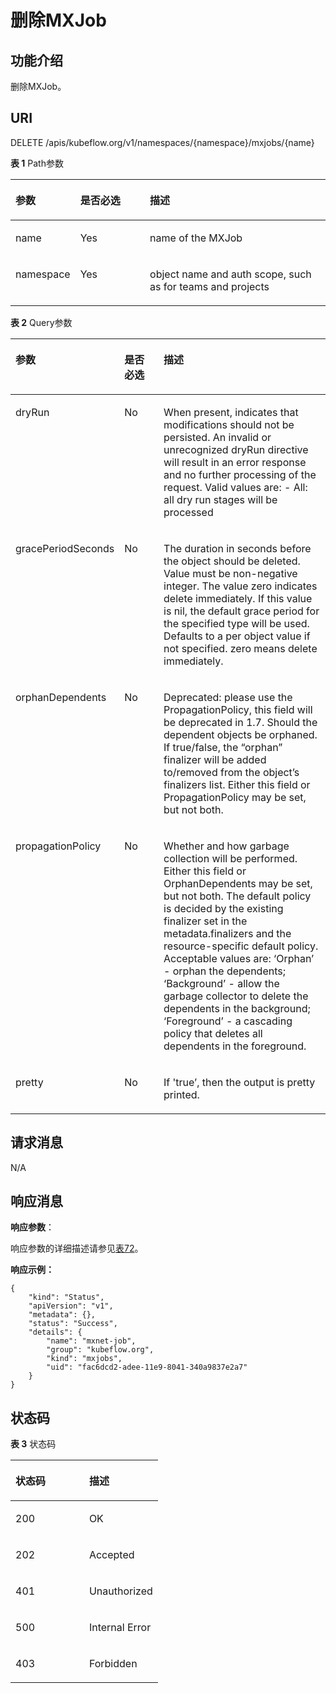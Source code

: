 # 删除MXJob<a name="cci_02_3155"></a>

## 功能介绍<a name="zh-cn_topic_0083864910_section15904123713483"></a>

删除MXJob。

## URI<a name="zh-cn_topic_0083864910_section764545414815"></a>

DELETE /apis/kubeflow.org/v1/namespaces/\{namespace\}/mxjobs/\{name\}

**表 1**  Path参数

<a name="zh-cn_topic_0083864910_table167042013408"></a>
<table><thead align="left"><tr id="zh-cn_topic_0083864910_row2067022020405"><th class="cellrowborder" valign="top" width="17.82178217821782%" id="mcps1.2.4.1.1"><p id="zh-cn_topic_0083864910_p65652297517"><a name="zh-cn_topic_0083864910_p65652297517"></a><a name="zh-cn_topic_0083864910_p65652297517"></a>参数</p>
</th>
<th class="cellrowborder" valign="top" width="22.772277227722775%" id="mcps1.2.4.1.2"><p id="zh-cn_topic_0083864910_p165661629135114"><a name="zh-cn_topic_0083864910_p165661629135114"></a><a name="zh-cn_topic_0083864910_p165661629135114"></a>是否必选</p>
</th>
<th class="cellrowborder" valign="top" width="59.4059405940594%" id="mcps1.2.4.1.3"><p id="zh-cn_topic_0083864910_p14567629115114"><a name="zh-cn_topic_0083864910_p14567629115114"></a><a name="zh-cn_topic_0083864910_p14567629115114"></a>描述</p>
</th>
</tr>
</thead>
<tbody><tr id="zh-cn_topic_0083864910_row1670122004014"><td class="cellrowborder" valign="top" width="17.82178217821782%" headers="mcps1.2.4.1.1 "><p id="p54235140273"><a name="p54235140273"></a><a name="p54235140273"></a>name</p>
</td>
<td class="cellrowborder" valign="top" width="22.772277227722775%" headers="mcps1.2.4.1.2 "><p id="p204291838165515"><a name="p204291838165515"></a><a name="p204291838165515"></a>Yes</p>
</td>
<td class="cellrowborder" valign="top" width="59.4059405940594%" headers="mcps1.2.4.1.3 "><p id="p34231146275"><a name="p34231146275"></a><a name="p34231146275"></a>name of the MXJob</p>
</td>
</tr>
<tr id="zh-cn_topic_0083864910_row136701220114011"><td class="cellrowborder" valign="top" width="17.82178217821782%" headers="mcps1.2.4.1.1 "><p id="p1342415144273"><a name="p1342415144273"></a><a name="p1342415144273"></a>namespace</p>
</td>
<td class="cellrowborder" valign="top" width="22.772277227722775%" headers="mcps1.2.4.1.2 "><p id="p64321638135514"><a name="p64321638135514"></a><a name="p64321638135514"></a>Yes</p>
</td>
<td class="cellrowborder" valign="top" width="59.4059405940594%" headers="mcps1.2.4.1.3 "><p id="p164241014112713"><a name="p164241014112713"></a><a name="p164241014112713"></a>object name and auth scope, such as for teams and projects</p>
</td>
</tr>
</tbody>
</table>

**表 2**  Query参数

<a name="table20890193762714"></a>
<table><thead align="left"><tr id="row198912378271"><th class="cellrowborder" valign="top" width="21.542154215421544%" id="mcps1.2.4.1.1"><p id="p591823113285"><a name="p591823113285"></a><a name="p591823113285"></a>参数</p>
</th>
<th class="cellrowborder" valign="top" width="15.02150215021502%" id="mcps1.2.4.1.2"><p id="p2091893102818"><a name="p2091893102818"></a><a name="p2091893102818"></a>是否必选</p>
</th>
<th class="cellrowborder" valign="top" width="63.43634363436343%" id="mcps1.2.4.1.3"><p id="p189181631142812"><a name="p189181631142812"></a><a name="p189181631142812"></a>描述</p>
</th>
</tr>
</thead>
<tbody><tr id="row158911379278"><td class="cellrowborder" valign="top" width="21.542154215421544%" headers="mcps1.2.4.1.1 "><p id="p1886014491287"><a name="p1886014491287"></a><a name="p1886014491287"></a>dryRun</p>
</td>
<td class="cellrowborder" valign="top" width="15.02150215021502%" headers="mcps1.2.4.1.2 "><p id="p1761745614524"><a name="p1761745614524"></a><a name="p1761745614524"></a>No</p>
</td>
<td class="cellrowborder" valign="top" width="63.43634363436343%" headers="mcps1.2.4.1.3 "><p id="p98605492284"><a name="p98605492284"></a><a name="p98605492284"></a>When present, indicates that modifications should not be persisted. An invalid or unrecognized dryRun directive will result in an error response and no further processing of the request. Valid values are: - All: all dry run stages will be processed</p>
</td>
</tr>
<tr id="row1891737172714"><td class="cellrowborder" valign="top" width="21.542154215421544%" headers="mcps1.2.4.1.1 "><p id="p88601949102813"><a name="p88601949102813"></a><a name="p88601949102813"></a>gracePeriodSeconds</p>
</td>
<td class="cellrowborder" valign="top" width="15.02150215021502%" headers="mcps1.2.4.1.2 "><p id="p196201056165210"><a name="p196201056165210"></a><a name="p196201056165210"></a>No</p>
</td>
<td class="cellrowborder" valign="top" width="63.43634363436343%" headers="mcps1.2.4.1.3 "><p id="p1860184915286"><a name="p1860184915286"></a><a name="p1860184915286"></a>The duration in seconds before the object should be deleted. Value must be non-negative integer. The value zero indicates delete immediately. If this value is nil, the default grace period for the specified type will be used. Defaults to a per object value if not specified. zero means delete immediately.</p>
</td>
</tr>
<tr id="row28911377279"><td class="cellrowborder" valign="top" width="21.542154215421544%" headers="mcps1.2.4.1.1 "><p id="p68601349132816"><a name="p68601349132816"></a><a name="p68601349132816"></a>orphanDependents</p>
</td>
<td class="cellrowborder" valign="top" width="15.02150215021502%" headers="mcps1.2.4.1.2 "><p id="p956495811520"><a name="p956495811520"></a><a name="p956495811520"></a>No</p>
</td>
<td class="cellrowborder" valign="top" width="63.43634363436343%" headers="mcps1.2.4.1.3 "><p id="p486014497280"><a name="p486014497280"></a><a name="p486014497280"></a>Deprecated: please use the PropagationPolicy, this field will be deprecated in 1.7. Should the dependent objects be orphaned. If true/false, the “orphan” finalizer will be added to/removed from the object’s finalizers list. Either this field or PropagationPolicy may be set, but not both.</p>
</td>
</tr>
<tr id="row1389163762710"><td class="cellrowborder" valign="top" width="21.542154215421544%" headers="mcps1.2.4.1.1 "><p id="p12860249112810"><a name="p12860249112810"></a><a name="p12860249112810"></a>propagationPolicy</p>
</td>
<td class="cellrowborder" valign="top" width="15.02150215021502%" headers="mcps1.2.4.1.2 "><p id="p25691358165216"><a name="p25691358165216"></a><a name="p25691358165216"></a>No</p>
</td>
<td class="cellrowborder" valign="top" width="63.43634363436343%" headers="mcps1.2.4.1.3 "><p id="p1386084922816"><a name="p1386084922816"></a><a name="p1386084922816"></a>Whether and how garbage collection will be performed. Either this field or OrphanDependents may be set, but not both. The default policy is decided by the existing finalizer set in the metadata.finalizers and the resource-specific default policy. Acceptable values are: ‘Orphan’ - orphan the dependents; ‘Background’ - allow the garbage collector to delete the dependents in the background; ‘Foreground’ - a cascading policy that deletes all dependents in the foreground.</p>
</td>
</tr>
<tr id="row1189163717273"><td class="cellrowborder" valign="top" width="21.542154215421544%" headers="mcps1.2.4.1.1 "><p id="p1586015497285"><a name="p1586015497285"></a><a name="p1586015497285"></a>pretty</p>
</td>
<td class="cellrowborder" valign="top" width="15.02150215021502%" headers="mcps1.2.4.1.2 "><p id="p657395885213"><a name="p657395885213"></a><a name="p657395885213"></a>No</p>
</td>
<td class="cellrowborder" valign="top" width="63.43634363436343%" headers="mcps1.2.4.1.3 "><p id="p386016496281"><a name="p386016496281"></a><a name="p386016496281"></a>If 'true’, then the output is pretty printed.</p>
</td>
</tr>
</tbody>
</table>

## 请求消息<a name="zh-cn_topic_0083864910_section24905416619"></a>

N/A

## 响应消息<a name="zh-cn_topic_0083864910_section1575712476123"></a>

**响应参数**：

响应参数的详细描述请参见[表72](数据结构.md#table37251757105918)。

**响应示例：**

```
{
    "kind": "Status",
    "apiVersion": "v1",
    "metadata": {},
    "status": "Success",
    "details": {
        "name": "mxnet-job",
        "group": "kubeflow.org",
        "kind": "mxjobs",
        "uid": "fac6dcd2-adee-11e9-8041-340a9837e2a7"
    }
}
```

## 状态码<a name="zh-cn_topic_0083864910_section16509142112516"></a>

**表 3**  状态码

<a name="zh-cn_topic_0083864910_table6957182913514"></a>
<table><thead align="left"><tr id="zh-cn_topic_0083864910_row12961162965119"><th class="cellrowborder" valign="top" width="50%" id="mcps1.2.3.1.1"><p id="zh-cn_topic_0083864910_p189627299518"><a name="zh-cn_topic_0083864910_p189627299518"></a><a name="zh-cn_topic_0083864910_p189627299518"></a>状态码</p>
</th>
<th class="cellrowborder" valign="top" width="50%" id="mcps1.2.3.1.2"><p id="zh-cn_topic_0083864910_p1596342917515"><a name="zh-cn_topic_0083864910_p1596342917515"></a><a name="zh-cn_topic_0083864910_p1596342917515"></a>描述</p>
</th>
</tr>
</thead>
<tbody><tr id="zh-cn_topic_0083864910_row15964122975119"><td class="cellrowborder" valign="top" width="50%" headers="mcps1.2.3.1.1 "><p id="p586645143113"><a name="p586645143113"></a><a name="p586645143113"></a>200</p>
</td>
<td class="cellrowborder" valign="top" width="50%" headers="mcps1.2.3.1.2 "><p id="p6866205113316"><a name="p6866205113316"></a><a name="p6866205113316"></a>OK</p>
</td>
</tr>
<tr id="row0499135010312"><td class="cellrowborder" valign="top" width="50%" headers="mcps1.2.3.1.1 "><p id="p286625193115"><a name="p286625193115"></a><a name="p286625193115"></a>202</p>
</td>
<td class="cellrowborder" valign="top" width="50%" headers="mcps1.2.3.1.2 "><p id="p9866651153110"><a name="p9866651153110"></a><a name="p9866651153110"></a>Accepted</p>
</td>
</tr>
<tr id="row3472154410294"><td class="cellrowborder" valign="top" width="50%" headers="mcps1.2.3.1.1 "><p id="p1866165116317"><a name="p1866165116317"></a><a name="p1866165116317"></a>401</p>
</td>
<td class="cellrowborder" valign="top" width="50%" headers="mcps1.2.3.1.2 "><p id="p1286612515312"><a name="p1286612515312"></a><a name="p1286612515312"></a>Unauthorized</p>
</td>
</tr>
<tr id="row645473822914"><td class="cellrowborder" valign="top" width="50%" headers="mcps1.2.3.1.1 "><p id="p1786615110316"><a name="p1786615110316"></a><a name="p1786615110316"></a>500</p>
</td>
<td class="cellrowborder" valign="top" width="50%" headers="mcps1.2.3.1.2 "><p id="p13866175114316"><a name="p13866175114316"></a><a name="p13866175114316"></a>Internal Error</p>
</td>
</tr>
<tr id="row1137716489314"><td class="cellrowborder" valign="top" width="50%" headers="mcps1.2.3.1.1 "><p id="p486612511315"><a name="p486612511315"></a><a name="p486612511315"></a>403</p>
</td>
<td class="cellrowborder" valign="top" width="50%" headers="mcps1.2.3.1.2 "><p id="p16866451163110"><a name="p16866451163110"></a><a name="p16866451163110"></a>Forbidden</p>
</td>
</tr>
</tbody>
</table>

